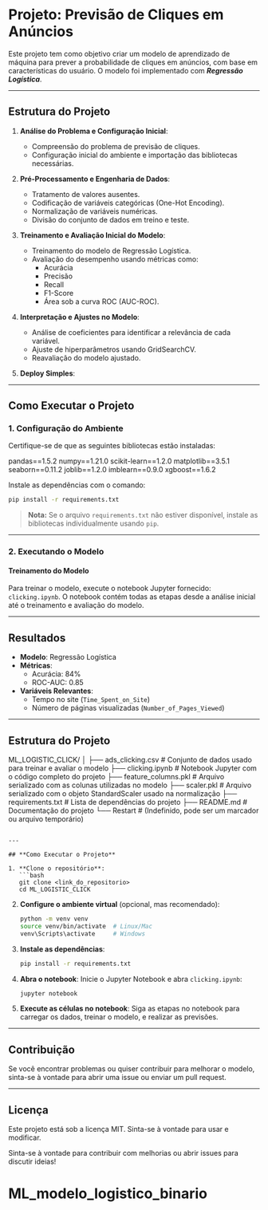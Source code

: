 # Projeto: Previsão de Cliques em Anúncios

Este projeto tem como objetivo criar um modelo de aprendizado de máquina para prever a probabilidade de cliques em anúncios, com base em características do usuário. O modelo foi implementado com ***Regressão Logística***.

---

## Estrutura do Projeto

1. **Análise do Problema e Configuração Inicial**:
   - Compreensão do problema de previsão de cliques.
   - Configuração inicial do ambiente e importação das bibliotecas necessárias.

2. **Pré-Processamento e Engenharia de Dados**:
   - Tratamento de valores ausentes.
   - Codificação de variáveis categóricas (One-Hot Encoding).
   - Normalização de variáveis numéricas.
   - Divisão do conjunto de dados em treino e teste.

3. **Treinamento e Avaliação Inicial do Modelo**:
   - Treinamento do modelo de Regressão Logística.
   - Avaliação do desempenho usando métricas como:
     - Acurácia
     - Precisão
     - Recall
     - F1-Score
     - Área sob a curva ROC (AUC-ROC).

4. **Interpretação e Ajustes no Modelo**:
   - Análise de coeficientes para identificar a relevância de cada variável.
   - Ajuste de hiperparâmetros usando GridSearchCV.
   - Reavaliação do modelo ajustado.

5. **Deploy Simples**:


---

## Como Executar o Projeto

### 1. Configuração do Ambiente

Certifique-se de que as seguintes bibliotecas estão instaladas:

pandas==1.5.2
numpy==1.21.0
scikit-learn==1.2.0
matplotlib==3.5.1
seaborn==0.11.2
joblib==1.2.0
imblearn==0.9.0
xgboost==1.6.2

Instale as dependências com o comando:

```bash
pip install -r requirements.txt
```

> **Nota:** Se o arquivo `requirements.txt` não estiver disponível, instale as bibliotecas individualmente usando `pip`.

---

### 2. Executando o Modelo

#### **Treinamento do Modelo**
Para treinar o modelo, execute o notebook Jupyter fornecido: `clicking.ipynb`. O notebook contém todas as etapas desde a análise inicial até o treinamento e avaliação do modelo.

---

## Resultados

- **Modelo**: Regressão Logística
- **Métricas**:
  - Acurácia: 84%
  - ROC-AUC: 0.85
- **Variáveis Relevantes**:
  - Tempo no site (`Time_Spent_on_Site`)
  - Número de páginas visualizadas (`Number_of_Pages_Viewed`)

---

## Estrutura do Projeto

ML_LOGISTIC_CLICK/
│
├── ads_clicking.csv           # Conjunto de dados usado para treinar e avaliar o modelo
├── clicking.ipynb             # Notebook Jupyter com o código completo do projeto
├── feature_columns.pkl        # Arquivo serializado com as colunas utilizadas no modelo
├── scaler.pkl                 # Arquivo serializado com o objeto StandardScaler usado na normalização
├── requirements.txt           # Lista de dependências do projeto
├── README.md                  # Documentação do projeto
└── Restart                    # (Indefinido, pode ser um marcador ou arquivo temporário)

```

---

## **Como Executar o Projeto**

1. **Clone o repositório**:
   ```bash
   git clone <link_do_repositorio>
   cd ML_LOGISTIC_CLICK
   ```

2. **Configure o ambiente virtual** (opcional, mas recomendado):
   ```bash
   python -m venv venv
   source venv/bin/activate  # Linux/Mac
   venv\Scripts\activate     # Windows
   ```

3. **Instale as dependências**:
   ```bash
   pip install -r requirements.txt
   ```

4. **Abra o notebook**:
   Inicie o Jupyter Notebook e abra `clicking.ipynb`:
   ```bash
   jupyter notebook
   ```

5. **Execute as células no notebook**:
   Siga as etapas no notebook para carregar os dados, treinar o modelo, e realizar as previsões.

---

## **Contribuição**
Se você encontrar problemas ou quiser contribuir para melhorar o modelo, sinta-se à vontade para abrir uma issue ou enviar um pull request.

---

## **Licença**
Este projeto está sob a licença MIT. Sinta-se à vontade para usar e modificar.


Sinta-se à vontade para contribuir com melhorias ou abrir issues para discutir ideias!



# ML_modelo_logistico_binario

